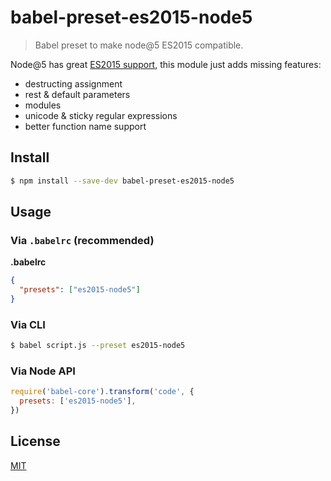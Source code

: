 # babel-preset-es2015-node5

> Babel preset to make node@5 ES2015 compatible.

Node@5 has great [ES2015 support](https://nodejs.org/en/docs/es6/),
this module just adds missing features:
- destructing assignment
- rest & default parameters
- modules
- unicode & sticky regular expressions
- better function name support

## Install

```sh
$ npm install --save-dev babel-preset-es2015-node5
```

## Usage

### Via `.babelrc` (recommended)

**.babelrc**

```json
{
  "presets": ["es2015-node5"]
}
```

### Via CLI

```sh
$ babel script.js --preset es2015-node5
```

### Via Node API

```javascript
require('babel-core').transform('code', {
  presets: ['es2015-node5'],
})
```

## License

[MIT](./LICENSE)
